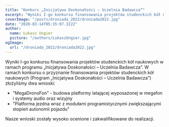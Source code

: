 ```yaml
---
title: "Konkurs „Inicjatywa Doskonałości – Uczelnia Badawcza”"
excerpt: "Wyniki I-go konkursu finansowania projektów studenckich kół naukowych w ramach programu „Inicjatywa Doskonałości – Uczelnia Badawcza”."
coverImage: "/posts/droniada_2022/droniada2022.jpg"
date: "2020-03-14T05:35:07.322Z"
author:
  name: Łukasz Ungier
  picture: "/authors/LukaszUngier.jpg"
ogImage:
  url: "/droniada_2022/droniada2022.jpg"
---
```


Wyniki I-go konkursu finansowania projektów studenckich kół naukowych w ramach programu „Inicjatywa Doskonałości – Uczelnia Badawcza”. W ramach konkursu o przyznanie finansowania projektów studenckich kół naukowych (Program „Inicjatywa Doskonałości – Uczelnia Badawcza”) złożyliśmy dwa wnioski:

- "MegaDronoFon" - budowa platformy latającej wyposażonej w megafon i systemy audio oraz wizyjny
- "Platforma jezdna wraz z modułami programistycznymi zwiększającymi stopień autonomii pojazdu"

Nasze wnioski zostały wysoko ocenione i zakwalifikowane do realizacji.
